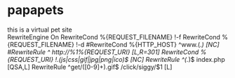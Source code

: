 # papapets
this is a virtual pet site  
RewriteEngine On
RewriteCond %{REQUEST_FILENAME} !-f
RewriteCond %{REQUEST_FILENAME} !-d
#RewriteCond %{HTTP_HOST} ^www\.(.*) [NC]
#RewriteRule ^ http://%1%{REQUEST_URI} [L,R=301]
RewriteCond %{REQUEST_URI} !\.(js|css|gif|jpg|png|ico)$ [NC]
RewriteRule ^(.*)$ index.php [QSA,L]
RewriteRule ^get/([0-9]+).gif$ /click/siggy/$1 [L]
